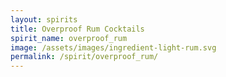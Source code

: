 ```yaml
---
layout: spirits
title: Overproof Rum Cocktails
spirit_name: overproof_rum
image: /assets/images/ingredient-light-rum.svg
permalink: /spirit/overproof_rum/
---
```

